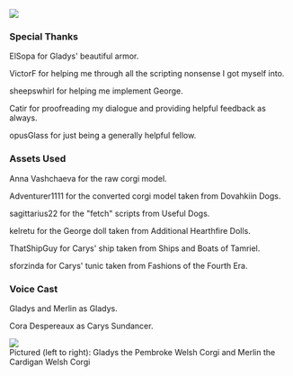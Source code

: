 ![](https://raw.githubusercontent.com/PierreDespereaux/PierreDespereaux/master/assets/images/banners/Credits.png)

### Special Thanks

ElSopa for Gladys' beautiful armor.

VictorF for helping me through all the scripting nonsense I got myself into.

sheepswhirl for helping me implement George.

Catir for proofreading my dialogue and providing helpful feedback as always.

opusGlass for just being a generally helpful fellow.

### Assets Used

Anna Vashchaeva for the raw corgi model.

Adventurer1111 for the converted corgi model taken from Dovahkiin Dogs.

sagittarius22 for the "fetch" scripts from Useful Dogs.

kelretu for the George doll taken from Additional Hearthfire Dolls.

ThatShipGuy for Carys' ship taken from Ships and Boats of Tamriel.

sforzinda for Carys' tunic taken from Fashions of the Fourth Era.

### Voice Cast

Gladys and Merlin as Gladys.

Cora Despereaux as Carys Sundancer.

![](https://raw.githubusercontent.com/PierreDespereaux/PierreDespereaux/master/assets/images/banners/Gladys%20Voice%20Cast.jpg)\
Pictured (left to right): Gladys the Pembroke Welsh Corgi and Merlin the Cardigan Welsh Corgi

